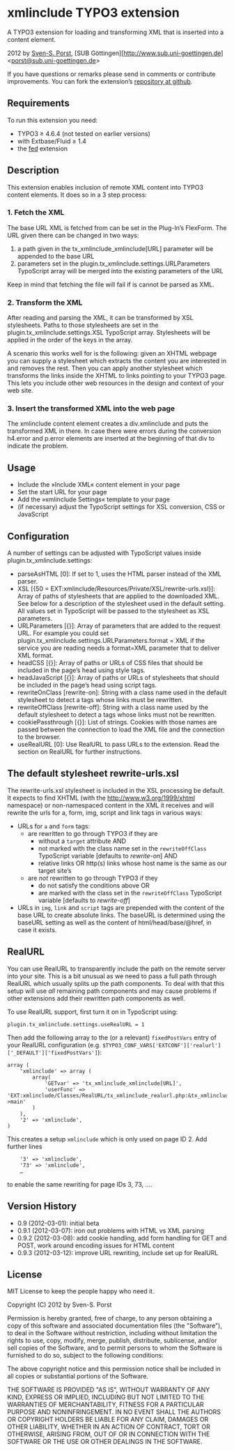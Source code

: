 # xmlinclude TYPO3 extension

A TYPO3 extension for loading and transforming XML that is inserted into a content element.

2012 by [Sven-S. Porst](http://earthlingsoft.net/ssp/), [SUB Göttingen][http://www.sub.uni-goettingen.de] <[porst@sub.uni-goettingen.de](mailto:porst@sub.uni-goettingen.de?subject=xmlinclude%20TYPO3%20Extension)>

If you have questions or remarks please send in comments or contribute improvements. You can fork the extension’s [repository at github](https://github.com/ssp/xmlinclude).



## Requirements
To run this extension you need:

* TYPO3 ≥ 4.6.4 (not tested on earlier versions)
* with Extbase/Fluid ≥ 1.4
* the [fed](http://fedext.net/fed-viewhelpers/) extension



## Description
This extension enables inclusion of remote XML content into TYPO3 content elements. It does so in a 3 step process:

### 1. Fetch the XML
The base URL XML is fetched from can be set in the Plug-In’s FlexForm. The URL given there can be changed in two ways:

1. a path given in the tx_xmlinclude_xmlinclude[URL] parameter will be appended to the base URL
2. parameters set in the plugin.tx_xmlinclude.settings.URLParameters TypoScript array will be merged into the existing parameters of the URL

Keep in mind that fetching the file will fail if is cannot be parsed as XML.

### 2. Transform the XML
After reading and parsing the XML, it can be transformed by XSL stylesheets. Paths to those stylesheets are set in the plugin.tx_xmlinclude.settings.XSL TypoScript array. Stylesheets will be applied in the order of the keys in the array.

A scenario this works well for is the following: given an XHTML webpage you can supply a stylesheet which extracts the content you are interested in and removes the rest. Then you can apply another stylesheet which transforms the links inside the XHTML to links pointing to your TYPO3 page. This lets you include other web resources in the design and context of your web site.

### 3. Insert the transformed XML into the web page
The xmlinclude content element creates a div.xmlinclude and puts the transformed XML in there. In case there were errors during the conversion h4.error and p.error elements are inserted at the beginning of that div to indicate the problem.



## Usage

* Include the »Include XML« content element in your page
* Set the start URL for your page
* Add the »xmlinclude Settings« template to your page
* (if necessary) adjust the TypoScript settings for XSL conversion, CSS or JavaScript



## Configuration
A number of settings can be adjusted with TypoScript values inside plugin.tx_xmlinclude.settings:

* parseAsHTML [0]: If set to 1, uses the HTML parser instead of the XML parser.
* XSL [{50 = EXT:xmlinclude/Resources/Private/XSL/rewrite-urls.xsl}]: Array of paths of stylesheets that are applied to the downloaded XML. See below for a description of the stylesheet used in the default setting. All values set in TypoScript will be passed to the stylesheet as XSL parameters.
* URLParameters [{}]: Array of parameters that are added to the request URL. For example you could set plugin.tx_xmlinclude.settings.URLParameters.format = XML if the service you are reading needs a format=XML parameter that to deliver XML format.
* headCSS [{}]: Array of paths or URLs of CSS files that should be included in the page’s head using style tags.
* headJavaScript [{}]: Array of paths or URLs of stylesheets that should be included in the page’s head using script tags.
* rewriteOnClass [rewrite-on]: String with a class name used in the default stylesheet to detect a tags whose links must be rewritten.
* rewriteOffClass [rewrite-off]: String with a class name used by the default stylesheet to detect a tags whose links must not be rewritten.
* cookiePassthrough [{}]: List of strings. Cookies with those names are passed between the connection to load the XML file and the connection to the browser.
* useRealURL [0]: Use RealURL to pass URLs to the extension. Read the section on RealURL for further instructions.



## The default stylesheet rewrite-urls.xsl
The rewrite-urls.xsl stylesheet is included in the XSL processing be default. It expects to find XHTML (with the http://www.w3.org/1999/xhtml namespace) or non-namespaced content in the XML it receives and will rewrite the urls for a, form, img, script and link tags in various ways:

* URLs for `a` and `form` tags:
	* are rewritten to go through TYPO3 if they are
		* without a `target` attribute AND
		* not marked with the class name set in the `rewriteOffClass` TypoScript variable [defaults to *rewrite-on*] AND
		* relative links OR http(s) links whose host name is the same as our target site’s
	* are *not* rewritten to go through TYPO3 if they
		* do not satisfy the conditions above OR
		* are marked with the class set in the `rewriteOffClass` TypoScript variable [defaults to *rewrite-off*]
* URLs in `img`, `link` and `script` tags are prepended with the content of the base URL to create absolute links. The baseURL is determined using the baseURL setting as well as the content of html/head/base/@href, in case it exists.



## RealURL ##
You can use RealURL to transparently include the path on the remote server into your site. This is a bit unusual as we need to pass a full path through RealURL which usually splits up the path components. To deal with that this setup will use *all* remaining path components and may cause problems if other extensions add their rewritten path components as well.

To use RealURL support, first turn it on in TypoScript using:

	plugin.tx_xmlinclude.settings.useRealURL = 1

Then add the following array to the (or a relevant) `fixedPostVars` entry of your RealURL configuration (e.g. `$TYPO3_CONF_VARS['EXTCONF']['realurl']['_DEFAULT']['fixedPostVars']`):

	array (
		'xmlinclude' => array (
			array(
				'GETvar' => 'tx_xmlinclude_xmlinclude[URL]',
				'userFunc' => 'EXT:xmlinclude/Classes/RealURL/tx_xmlinclude_realurl.php:&tx_xmlinclude_realurl->main'
			)
		),
		'2' => 'xmlinclude',
	)

This creates a setup `xmlinclude` which is only used on page ID 2. Add further lines

		'3' => 'xmlinclude',
		'73' => 'xmlinclude',
		…

to enable the same rewriting for page IDs 3, 73, ….



## Version History ##

* 0.9 (2012-03-01): initial beta
* 0.9.1 (2012-03-07): iron out problems with HTML vs XML parsing
* 0.9.2 (2012-03-08): add cookie handling, add form handling for GET and POST, work around encoding issues for HTML content
* 0.9.3 (2012-03-12): improve URL rewriting, include set up for RealURL


## License ##
MIT License to keep the people happy who need it.


Copyright (C) 2012 by Sven-S. Porst

Permission is hereby granted, free of charge, to any person obtaining a copy
of this software and associated documentation files (the "Software"), to deal
in the Software without restriction, including without limitation the rights
to use, copy, modify, merge, publish, distribute, sublicense, and/or sell
copies of the Software, and to permit persons to whom the Software is
furnished to do so, subject to the following conditions:

The above copyright notice and this permission notice shall be included in
all copies or substantial portions of the Software.

THE SOFTWARE IS PROVIDED "AS IS", WITHOUT WARRANTY OF ANY KIND, EXPRESS OR
IMPLIED, INCLUDING BUT NOT LIMITED TO THE WARRANTIES OF MERCHANTABILITY,
FITNESS FOR A PARTICULAR PURPOSE AND NONINFRINGEMENT. IN NO EVENT SHALL THE
AUTHORS OR COPYRIGHT HOLDERS BE LIABLE FOR ANY CLAIM, DAMAGES OR OTHER
LIABILITY, WHETHER IN AN ACTION OF CONTRACT, TORT OR OTHERWISE, ARISING FROM,
OUT OF OR IN CONNECTION WITH THE SOFTWARE OR THE USE OR OTHER DEALINGS IN
THE SOFTWARE.